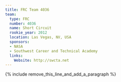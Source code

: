 ```yaml
---
title: FRC Team 4036
team:
  type: FRC
  number: 4036
  name: Short Circuit
  rookie_year: 2012
  location: Las Vegas, NV, USA
  sponsors:
  - NASA
  - Southwest Career and Technical Academy
  links:
    Website: http://swcta.net
---
```


{% include remove_this_line_and_add_a_paragraph %}